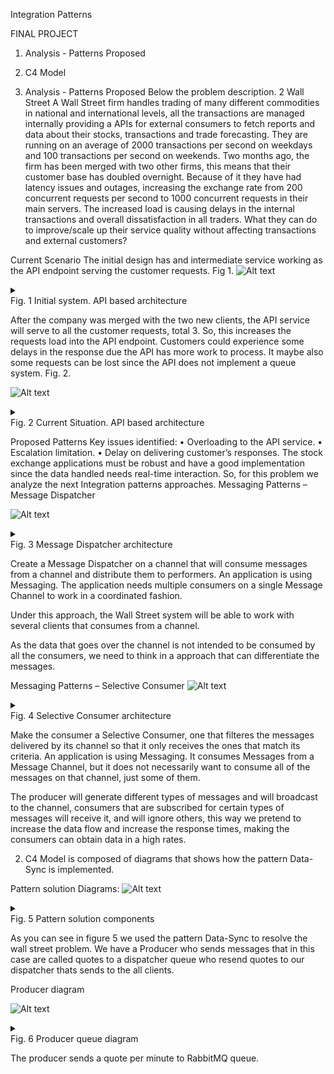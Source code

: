 Integration Patterns

FINAL PROJECT

1. Analysis - Patterns Proposed
2. C4 Model


1. Analysis - Patterns Proposed
Below the problem description.
2 Wall Street
A Wall Street firm handles trading of many different commodities in national and international levels, all the transactions are managed internally providing a APIs for external consumers to fetch reports and data about their stocks, transactions and trade forecasting. They are running on an average of 2000 transactions per second on weekdays and 100 transactions per second on weekends.
Two months ago, the firm has been merged with two other firms, this means that their customer base has doubled overnight. Because of it they have had latency issues and outages, increasing the exchange rate from 200 concurrent requests per second to 1000 concurrent requests in their main servers. The increased load is causing delays in the internal transactions and overall dissatisfaction in all traders.
What they can do to improve/scale up their service quality without affecting transactions and external customers?

Current Scenario
The initial design has and intermediate service working as the API endpoint serving the customer requests. Fig 1.
![Alt text](http://jkin.be/content/WallStreet-Initial.png)
<details> 
<summary></summary>
custom_mark10
  digraph G {
    size ="4,4";
    main [shape=box];
    main -> parse [weight=8];
    parse -> execute;
    main -> init [style=dotted];
    main -> cleanup;
    execute -> { make_string; printf};
    init -> make_string;
    edge [color=red];
    main -> printf [style=bold,label="100 times"];
    make_string [label="make a string"];
    node [shape=box,style=filled,color=".7 .3 1.0"];
    execute -> compare;
  }
custom_mark10
</details>
Fig. 1 Initial system. API based architecture

After the company was merged with the two new clients, the API service will serve to all the customer requests, total 3.
So, this increases the requests load into the API endpoint. Customers could experience some delays in the response due the API has more work to process. It maybe also some requests can be lost since the API does not implement a queue system. Fig. 2.

![Alt text](http://jkin.be/content/WallStreet-Img11.png)
<details> 
<summary></summary>
custom_mark10
  digraph G {
    size ="4,4";
    main [shape=box];
    main -> parse [weight=8];
    parse -> execute;
    main -> init [style=dotted];
    main -> cleanup;
    execute -> { make_string; printf};
    init -> make_string;
    edge [color=red];
    main -> printf [style=bold,label="100 times"];
    make_string [label="make a string"];
    node [shape=box,style=filled,color=".7 .3 1.0"];
    execute -> compare;
  }
custom_mark11
</details> 
Fig. 2 Current Situation. API based architecture

Proposed Patterns
Key issues identified:
•	Overloading to the API service.
•	Escalation limitation.
•	Delay on delivering customer’s responses.
The stock exchange applications must be robust and have a good implementation since the data handled needs real-time interaction.
So, for this problem we analyze the next Integration patterns approaches.
Messaging Patterns – Message Dispatcher

![Alt text](http://jkin.be/content/MessageDispatcher.gif)
<details> 
<summary></summary>
custom_mark10
  digraph G {
    size ="4,4";
    main [shape=box];
    main -> parse [weight=8];
    parse -> execute;
    main -> init [style=dotted];
    main -> cleanup;
    execute -> { make_string; printf};
    init -> make_string;
    edge [color=red];
    main -> printf [style=bold,label="100 times"];
    make_string [label="make a string"];
    node [shape=box,style=filled,color=".7 .3 1.0"];
    execute -> compare;
  }
custom_mark12
</details>
Fig. 3 Message Dispatcher architecture

Create a Message Dispatcher on a channel that will consume messages from a channel and distribute them to performers.
An application is using Messaging. The application needs multiple consumers on a single Message Channel to work in a coordinated fashion.

Under this approach, the Wall Street system will be able to work with several clients that consumes from a channel.

As the data that goes over the channel is not intended to be consumed by all the consumers, we need to think in a approach that can differentiate the messages.

Messaging Patterns – Selective Consumer
![Alt text](http://jkin.be/content/MessageSelectorSolution.gif)
<details> 
<summary></summary>
custom_mark10
  digraph G {
    size ="4,4";
    main [shape=box];
    main -> parse [weight=8];
    parse -> execute;
    main -> init [style=dotted];
    main -> cleanup;
    execute -> { make_string; printf};
    init -> make_string;
    edge [color=red];
    main -> printf [style=bold,label="100 times"];
    make_string [label="make a string"];
    node [shape=box,style=filled,color=".7 .3 1.0"];
    execute -> compare;
  }
custom_mark13
</details> 
Fig. 4 Selective Consumer architecture

Make the consumer a Selective Consumer, one that filteres the messages delivered by its channel so that it only receives the ones that match its criteria.
An application is using Messaging. It consumes Messages from a Message Channel, but it does not necessarily want to consume all of the messages on that channel, just some of them.

The producer will generate different types of messages and will broadcast to the channel, consumers that are subscribed for certain types of messages will receive it, and will ignore others, this way we pretend to increase the data flow and increase the response times, making the consumers can obtain data in a high rates.

2. C4 Model is composed of diagrams that shows how the pattern Data-Sync is implemented.

Pattern solution Diagrams:
![Alt text](http://jkin.be/content/c4_components.jpg)
<details> 
<summary></summary>
custom_mark13
  digraph G {
    size ="4,4";
    main [shape=box];
    main -> parse [weight=8];
    parse -> execute;
    main -> init [style=dotted];
    main -> cleanup;
    execute -> { make_string; printf};
    init -> make_string;
    edge [color=red];
    main -> printf [style=bold,label="100 times"];
    make_string [label="make a string"];
    node [shape=box,style=filled,color=".7 .3 1.0"];
    execute -> compare;
  }
custom_mark13
</details>
Fig. 5 Pattern solution components

As you can see in figure 5 we used the pattern Data-Sync to resolve the wall street problem. We have a Producer who sends messages that in this case are called quotes to a dispatcher queue who resend quotes to our dispatcher thats sends to the all clients.

Producer diagram

![Alt text](http://jkin.be/content/c4_sender.jpg)
<details> 
<summary></summary>
custom_mark14
  digraph G {
    size ="4,4";
    main [shape=box];
    main -> parse [weight=8];
    parse -> execute;
    main -> init [style=dotted];
    main -> cleanup;
    execute -> { make_string; printf};
    init -> make_string;
    edge [color=red];
    main -> printf [style=bold,label="100 times"];
    make_string [label="make a string"];
    node [shape=box,style=filled,color=".7 .3 1.0"];
    execute -> compare;
  }
custom_mark14
</details>
Fig. 6 Producer queue diagram

The producer sends a quote per minute to RabbitMQ queue.



